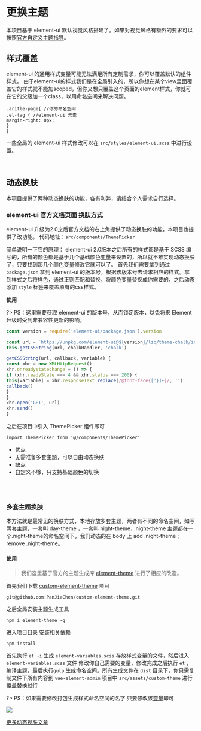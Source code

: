 # 更换主题

本项目基于 element-ui 默认视觉风格搭建了。如果对视觉风格有额外的要求可以按照[官方自定义主题指导](http://element-cn.eleme.io/#/zh-CN/component/custom-theme)。

## 样式覆盖

element-ui 的通用样式变量可能无法满足所有定制需求，你可以覆盖默认的组件样式。
由于element-ui的样式我们是在全局引入的，所以你想在某个view里面覆盖它的样式就不能加scoped，但你又想只覆盖这个页面的element样式，你就可在它的父级加一个class，以用命名空间来解决问题。

```
.aritle-page{ //你的命名空间
.el-tag { //element-ui 元素
margin-right: 0px;
}
}
```

一些全局的 element-ui 样式修改可以在 `src/styles/element-ui.scss` 中进行设置。

<br/>

## 动态换肤

本项目提供了两种动态换肤的功能，各有利弊，请结合个人需求自行选择。

### element-ui 官方文档页面 换肤方式
element-ui 升级为2.0之后官方文档的右上角提供了动态换肤的功能，本项目也提供了改功能。
代码地址：`src/components/ThemePicker`

简单说明一下它的原理：
element-ui 2.0版本之后所有的样式都是基于 SCSS 编写的，所有的颜色都是基于几个基础颜色[变量](https://github.com/PanJiaChen/custom-element-theme/blob/master/element-variables.scss)来设置的，所以就不难实现动态换肤了，只要找到那几个颜色变量修改它就可以了。
首先我们需要拿到通过 `package.json` 拿到 element-ui 的版本号，根据该版本号去请求相应的样式。拿到样式之后将样色，通过正则匹配和替换，将颜色变量替换成你需要的，之后动态添加 `style` 标签来覆盖原有的css样式。

**使用**

?> PS：这里需要获取 element-ui 的版本号，从而锁定版本，以免将来 Element 升级时受到非兼容性更新的影响。

```js
const version = require('element-ui/package.json').version

const url = `https://unpkg.com/element-ui@${version}/lib/theme-chalk/index.css`
this.getCSSString(url, chalkHandler, 'chalk')

getCSSString(url, callback, variable) {
const xhr = new XMLHttpRequest()
xhr.onreadystatechange = () => {
if (xhr.readyState === 4 && xhr.status === 200) {
this[variable] = xhr.responseText.replace(/@font-face{[^}]+}/, '')
callback()
}
}
xhr.open('GET', url)
xhr.send()
}
```

之后在项目中引入 ThemePicker 组件即可
```
import ThemePicker from '@/components/ThemePicker'
```

- 优点
- 无需准备多套主题，可以自由动态换肤
- 缺点
- 自定义不够，只支持基础颜色的切换

<br/>
<br/>

### 多套主题换肤
本方法就是最常见的换肤方式，本地存放多套主题，两者有不同的命名空间，如写两套主题，一套叫 day-theme ，一套叫 night-theme，night-theme 主题都在一个.night-theme的命名空间下，我们动态的在 body 上 add .night-theme ; remove .night-theme。

#### 使用
> 我们这里基于官方的主题生成库 [element-theme](https://github.com/ElementUI/element-theme) 进行了相应的改造。

首先我们下载 [custom-element-theme](https://github.com/PanJiaChen/custom-element-theme) 项目

```shell
git@github.com:PanJiaChen/custom-element-theme.git
```

之后全局安装主题生成工具
```shell
npm i element-theme -g

```
进入项目目录 安装相关依赖

```shell
npm install

```

首先执行 `et -i` 生成 `element-variables.scss` 存放样式变量的文件，然后进入 `element-variables.scss` 文件 修改你自己需要的变量，修改完成之后执行 `et` ， 编译主题，最后执行`gulp` 生成命名空间。所有生成文件在 `dist` 目录下，你只需复制文件下所有内容到 `vue-element-admin` 项目中 `src/assets/custom-theme` 进行覆盖替换就行

?> PS：如果需要修改打包生成样式命名空间的名字 只要修改该[变量](https://github.com/PanJiaChen/custom-element-theme/blob/master/gulpfile.js#L6)即可


![](https://wpimg.wallstcn.com/0726b472-90f4-4fe9-a665-26fb8f9795c3.gif)




[更多动态换肤文章](https://segmentfault.com/a/1190000009762198#articleHeader2)
